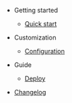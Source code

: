 - Getting started

  - [Quick start](quickstart.md)

- Customization

  - [Configuration](configuration.md)

- Guide

  - [Deploy](deploy.md)

- [Changelog](changelog.md)